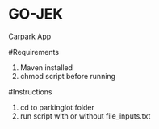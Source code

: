 # GO-JEK
Carpark App

#Requirements
1. Maven installed
2. chmod script before running

#Instructions
1. cd to parkinglot folder
2. run script with or without file_inputs.txt
